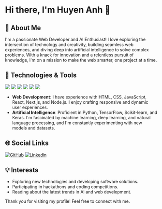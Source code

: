 # Hi there, I'm Huyen Anh 👋

## 🚀 About Me

I'm a passionate Web Developer and AI Enthusiast! I love exploring the intersection of technology and creativity, building seamless web experiences, and diving deep into artificial intelligence to solve complex problems. With a knack for innovation and a relentless pursuit of knowledge, I'm on a mission to make the web smarter, one project at a time.

## 🔧 Technologies & Tools

![](https://img.shields.io/badge/Code-JavaScript-yellow)
![](https://img.shields.io/badge/Code-Python-blue)
![](https://img.shields.io/badge/Framework-React-green)
![](https://img.shields.io/badge/Library-TensorFlow-orange)
![](https://img.shields.io/badge/Tool-Node.js-lightgrey)
![](https://img.shields.io/badge/Database-MongoDB-green)

- **Web Development**: I have experience with HTML, CSS, JavaScript, React, Next.js, and Node.js. I enjoy crafting responsive and dynamic user experiences.
- **Artificial Intelligence**: Proficient in Python, TensorFlow, Scikit-learn, and Keras. I'm fascinated by machine learning, deep learning, and natural language processing, and I'm constantly experimenting with new models and datasets.

## 🌐 Social Links

[![GitHub](https://img.shields.io/github/followers/huyenanhphan?label=follow&style=social)](https://github.com/huyenanhphan)
[![Linkedin](https://img.shields.io/badge/-LinkedIn-blue?style=flat-square&logo=Linkedin&logoColor=white&link=https://www.linkedin.com/in/huyenanhphan/)](https://www.linkedin.com/in/huyenanhphan/)

## 💡 Interests

- Exploring new technologies and developing software solutions.
- Participating in hackathons and coding competitions.
- Reading about the latest trends in AI and web development.

Thank you for visiting my profile! Feel free to connect with me.

